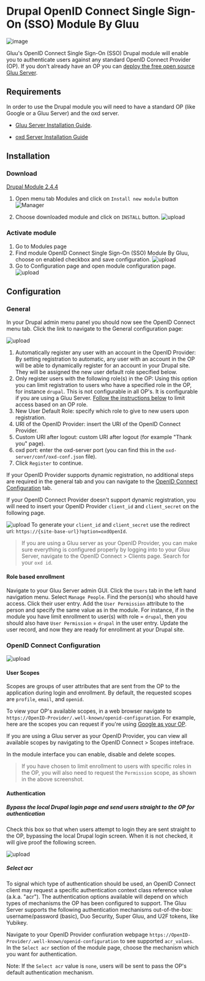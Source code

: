 # Drupal OpenID Connect Single Sign-On (SSO) Module By Gluu

![image](https://raw.githubusercontent.com/GluuFederation/gluu-sso-drupal-module/master/plugin.jpg)

Gluu's OpenID Connect Single Sign-On (SSO) Drupal module will enable you to authenticate users against any standard OpenID Connect Provider (OP). If you don't already have an OP you can [deploy the free open source Gluu Server](https://gluu.org/docs/deployment).  

## Requirements
In order to use the Drupal module you will need to have a standard OP (like Google or a Gluu Server) and the oxd server.

* [Gluu Server Installation Guide](https://www.gluu.org/docs/deployment/).

* [oxd Server Installation Guide](https://oxd.gluu.org/docs/oxdserver/install/)


## Installation
 
### Download
[Drupal Module 2.4.4](https://github.com/GluuFederation/gluu-sso-drupal-module/blob/master/gluu_sso_module.tar.gz?raw=true)

1. Open menu tab Modules and click on `Install new module` button
![Manager](https://raw.githubusercontent.com/GluuFederation/gluu-sso-drupal-module/master/docu/d1.png) 

2. Choose downloaded module and click on `INSTALL` button. 
![upload](https://raw.githubusercontent.com/GluuFederation/gluu-sso-drupal-module/master/docu/d2.png) 

### Activate module
 
1. Go to Modules page
2. Find module OpenID Connect Single Sign-On (SSO) Module By Gluu, choose on enabled checkbox and save configuration.
![upload](https://raw.githubusercontent.com/GluuFederation/gluu-sso-drupal-module/master/docu/5.png) 
3. Go to Configuration page and open module configuration page.
![upload](https://raw.githubusercontent.com/GluuFederation/gluu-sso-drupal-module/master/docu/6.png) 

## Configuration

### General
 
In your Drupal admin menu panel you should now see the OpenID Connect menu tab. Click the link to navigate to the General configuration  page:

![upload](https://raw.githubusercontent.com/GluuFederation/gluu-sso-drupal-module/master/docu/1.png) 

1. Automatically register any user with an account in the OpenID Provider: By setting registration to automatic, any user with an account in the OP will be able to dynamically register for an account in your Drupal site. They will be assigned the new user default role specified below.
2. Only register users with the following role(s) in the OP: Using this option you can limit registration to users who have a specified role in the OP, for instance `drupal`. This is not configurable in all OP's. It is configurable if you are using a Gluu Server. [Follow the instructions below](#role-based-enrollment) to limit access based on an OP role. 
3. New User Default Role: specify which role to give to new users upon registration.  
4. URI of the OpenID Provider: insert the URI of the OpenID Connect Provider.
5. Custom URI after logout: custom URI after logout (for example "Thank you" page).
6. oxd port: enter the oxd-server port (you can find this in the `oxd-server/conf/oxd-conf.json` file).
7. Click `Register` to continue.

If your OpenID Provider supports dynamic registration, no additional steps are required in the general tab and you can navigate to the [OpenID Connect Configuration](#openid-connect-configuration) tab. 

If your OpenID Connect Provider doesn't support dynamic registration, you will need to insert your OpenID Provider `client_id` and `client_secret` on the following page.

![upload](https://raw.githubusercontent.com/GluuFederation/gluu-sso-drupal-module/master/docu/2.png) 
To generate your `client_id` and `client_secret` use the redirect uri: `https://{site-base-url}?option=oxdOpenId`.

> If you are using a Gluu server as your OpenID Provider, you can make sure everything is configured properly by logging into to your Gluu Server, navigate to the OpenID Connect > Clients page. Search for your `oxd id`.

#### Role based enrollment

Navigate to your Gluu Server admin GUI. Click the `Users` tab in the left hand navigation menu. Select `Manage People`. Find the person(s) who should have access. Click their user entry. Add the `User Permission` attribute to the person and specify the same value as in the module. For instance, if in the module you have limit enrollment to user(s) with role = `drupal`, then you should also have `User Permission` = `drupal` in the user entry. Update the user record, and now they are ready for enrollment at your Drupal site. 

### OpenID Connect Configuration

![upload](https://raw.githubusercontent.com/GluuFederation/gluu-sso-drupal-module/master/docu/3.png) 

#### User Scopes

Scopes are groups of user attributes that are sent from the OP to the application during login and enrollment. By default, the requested scopes are `profile`, `email`, and `openid`.  

To view your OP's available scopes, in a web browser navigate to `https://OpenID-Provider/.well-known/openid-configuration`. For example, here are the scopes you can request if you're using [Google as your OP](https://accounts.google.com/.well-known/openid-configuration). 

If you are using a Gluu server as your OpenID Provider, you can view all available scopes by navigating to the OpenID Connect > Scopes intefrace. 

In the module interface you can enable, disable and delete scopes. 

> If you have chosen to limit enrollment to users with specific roles in the OP, you will also need to request the `Permission` scope, as shown in the above screenshot. 

#### Authentication

##### Bypass the local Drupal login page and send users straight to the OP for authentication

Check this box so that when users attempt to login they are sent straight to the OP, bypassing the local Drupal login screen.
When it is not checked, it will give proof the following screen.   

![upload](https://raw.githubusercontent.com/GluuFederation/gluu-sso-drupal-module/master/docu/4.png) 

##### Select acr

To signal which type of authentication should be used, an OpenID Connect client may request a specific authentication context class reference value (a.k.a. "acr"). The authentication options available will depend on which types of mechanisms the OP has been configured to support. The Gluu Server supports the following authentication mechanisms out-of-the-box: username/password (basic), Duo Security, Super Gluu, and U2F tokens, like Yubikey.  

Navigate to your OpenID Provider confiuration webpage `https://OpenID-Provider/.well-known/openid-configuration` to see supported `acr_values`. In the `Select acr` section of the module page, choose the mechanism which you want for authentication. 

Note: If the `Select acr` value is `none`, users will be sent to pass the OP's default authentication mechanism.
